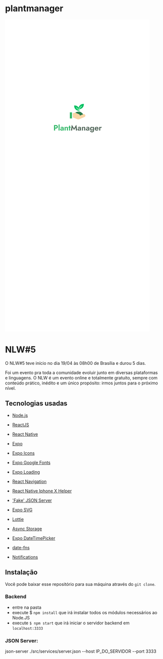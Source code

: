 # plantmanager

![Plant Manger Logo](https://raw.githubusercontent.com/klebsoncarneiro/plantmanager/main/assets/splash_logo.png)

# NLW#5

O NLW#5 teve início no dia 19/04 às 08h00 de Brasília e durou 5 dias.

Foi um evento pra toda a comunidade evoluir junto em diversas plataformas e linguagens. O NLW é um evento online e totalmente gratuito, sempre com conteúdo prático, inédito e um único propósito: irmos juntos para o próximo nível.

## Tecnologias usadas

-   [Node.js](https://nodejs.org/)
-   [ReactJS](https://reactjs.org)
-   [React Native](https://reactnative.dev)
-   [Expo](https://expo.io/)

-   [Expo Icons](https://docs.expo.io/guides/icons/)
-   [Expo Google Fonts](https://docs.expo.io/guides/using-custom-fonts/)
-   [Expo Loading](https://docs.expo.io/tutorial/configuration/)
-   [React Navigation](https://reactnavigation.org/)
-   [React Native Iphone X Helper](https://github.com/ptelad/react-native-iphone-x-helper)
-   ['Fake' JSON Server](https://github.com/typicode/json-server)
-   [Expo SVG](https://docs.expo.io/versions/latest/sdk/svg/)
-   [Lottie](https://github.com/lottie-react-native/lottie-react-native)
-   [Async Storage](https://github.com/react-native-async-storage/async-storage)
-   [Expo DateTimePicker](https://docs.expo.io/versions/latest/sdk/date-time-picker/)
-   [date-fns](date-fns)
-   [Notifications](https://docs.expo.io/versions/latest/sdk/notifications/)


## Instalação

Você pode baixar esse repositório para sua máquina através do `git clone`.

### Backend
-   entre na pasta 
-   execute $ `npm install`  que irá instalar todos os módulos necessários ao Node.JS
-   execute `$ npm start` que irá iniciar o servidor backend em `localhost:3333`

### JSON Server:
json-server ./src/services/server.json --host IP_DO_SERVIDOR --port 3333
